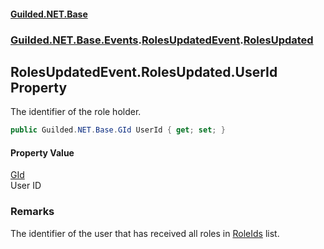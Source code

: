 
#### [Guilded.NET.Base](Guilded_NET_Base 'Guilded.NET.Base')
### [Guilded.NET.Base.Events](Guilded_NET_Base#Guilded_NET_Base_Events 'Guilded.NET.Base.Events').[RolesUpdatedEvent](RolesUpdatedEvent 'Guilded.NET.Base.Events.RolesUpdatedEvent').[RolesUpdated](RolesUpdatedEvent_RolesUpdated 'Guilded.NET.Base.Events.RolesUpdatedEvent.RolesUpdated')
## RolesUpdatedEvent.RolesUpdated.UserId Property

The identifier of the role holder.
```csharp
public Guilded.NET.Base.GId UserId { get; set; }
```


#### Property Value
[GId](GId 'Guilded.NET.Base.GId')  
User ID

### Remarks
  
The identifier of the user that has received all roles in [RoleIds](RolesUpdatedEvent_RolesUpdated_RoleIds 'Guilded.NET.Base.Events.RolesUpdatedEvent.RolesUpdated.RoleIds') list.